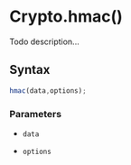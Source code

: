 # Crypto.hmac()
Todo description...

<!-- examples -->
<!-- examples -->

## Syntax

```js
hmac(data,options);
```

<!-- parameters -->
### Parameters

- `data`

- `options`

<!-- parameters -->

<!-- return -->
<!-- return -->
